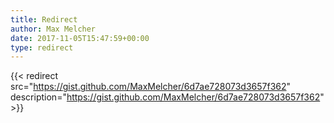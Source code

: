 ```yaml
---
title: Redirect
author: Max Melcher
date: 2017-11-05T15:47:59+00:00
type: redirect
---
```

{{< redirect src="https://gist.github.com/MaxMelcher/6d7ae728073d3657f362" description="https://gist.github.com/MaxMelcher/6d7ae728073d3657f362" >}}
